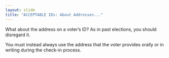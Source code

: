 ```yaml
---
layout: slide
title: "ACCEPTABLE IDs: About Addresses..."
---
```


What about the address on a voter’s ID? As in past elections, you should disregard it.

You must instead always use the address that the voter provides orally or in writing during the check-in process.
